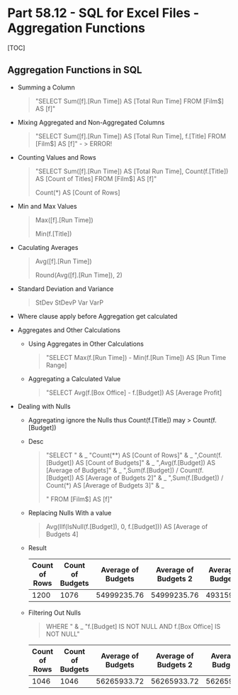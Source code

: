 # Part 58.12 - SQL for Excel Files - Aggregation Functions

[TOC]

## Aggregation Functions in SQL

- Summing a Column

  > "SELECT Sum([f].[Run Time]) AS [Total Run Time] FROM [Film$] AS [f]"

- Mixing Aggregated and Non-Aggregated Columns

  > "SELECT Sum([f].[Run Time]) AS [Total Run Time], f.[Title] FROM [Film$] AS [f]"    - > ERROR!

- Counting Values and Rows

  > "SELECT Sum([f].[Run Time]) AS [Total Run Time], Count(f.[Title]) AS [Count of Titles] FROM [Film$] AS [f]"
  >
  > Count(*) AS [Count of Rows]

- Min and Max Values

  > Max([f].[Run Time])
  >
  > Min(f.[Title])

- Caculating Averages

  > Avg([f].[Run Time])
  >
  > Round(Avg([f].[Run Time]), 2)

- Standard Deviation and Variance

  > StDev StDevP Var VarP

- Where clause apply before Aggregation get calculated

- Aggregates and Other Calculations

  - Using Aggregates in Other Calculations

    > "SELECT Max(f.[Run Time]) - Min(f.[Run Time]) AS [Run Time Range]       

  - Aggregating a Calculated Value

    > "SELECT Avg(f.[Box Office] - f.[Budget]) AS [Average Profit]

- Dealing with Nulls

  - Aggregating ignore the Nulls thus Count(f.[Title]) may > Count(f.[Budget])

  - Desc

    > "SELECT " & _
    >             "Count(**) AS [Count of Rows]" & _
    >             ",Count(f.[Budget]) AS [Count of Budgets]" & _
    >             ",Avg(f.[Budget]) AS [Average of Budgets]" & _
    >             ",Sum(f.[Budget]) / Count(f.[Budget]) AS [Average of Budgets 2]" & _
    >             ",Sum(f.[Budget]) / Count(*) AS [Average of Budgets 3]"  & _
    >
    > " FROM [Film$] AS [f]"

  - Replacing Nulls With a value

    > Avg(IIf(IsNull(f.[Budget]), 0, f.[Budget])) AS [Average of Budgets 4]

  - Result

    | Count of  Rows | Count of Budgets | Average of Budgets | Average of Budgets 2 | Average of Budgets 3 | Average of Budgets 4 |
    | -------------- | ---------------- | ------------------ | -------------------- | -------------------- | -------------------- |
    | 1200           | 1076             | 54999235.76        | 54999235.76          | 49315981.4           | 49315981.4           |

  - Filtering Out Nulls

    > WHERE " & _
    >             "f.[Budget] IS NOT NULL AND f.[Box Office] IS NOT NULL"

    | Count of  Rows | Count of Budgets | Average of Budgets | Average of Budgets 2 | Average of Budgets 3 | Average of Budgets 4 |
    | -------------- | ---------------- | ------------------ | -------------------- | -------------------- | -------------------- |
    | 1046           | 1046             | 56265933.72        | 56265933.72          | 56265933.72          | 56265933.72          |
